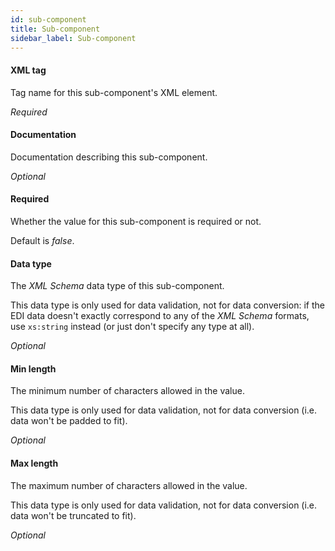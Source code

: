 ```yaml
---
id: sub-component
title: Sub-component
sidebar_label: Sub-component
---
```

#### XML tag
Tag name for this sub-component's XML element.

<i>Required</i>

#### Documentation
Documentation describing this sub-component.

<i>Optional</i>

#### Required
Whether the value for this sub-component is required or not.

Default is <i>false</i>.

#### Data type
The <i>XML Schema</i> data type of this sub-component.

This data type is only used for data validation, not for data conversion: if the EDI data doesn't exactly correspond to any of the <i>XML Schema</i> formats, use <code>xs:string</code> instead (or just don't specify any type at all).

<i>Optional</i>

#### Min length
The minimum number of characters allowed in the value.

This data type is only used for data validation, not for data conversion (i.e. data won't be padded to fit).

<i>Optional</i>

#### Max length
The maximum number of characters allowed in the value.

This data type is only used for data validation, not for data conversion (i.e. data won't be truncated to fit).

<i>Optional</i>


